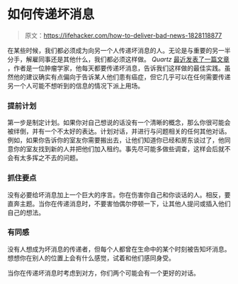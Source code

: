 # 如何传递坏消息

> 原文：<https://lifehacker.com/how-to-deliver-bad-news-1828118877>

在某些时候，我们都必须成为向另一个人传递坏消息的人。无论是与重要的另一半分手，解雇同事还是其他什么，我们都必须这样做。 *Quartz* [最近发表了一篇文章](https://qz.com/work/1336129/how-to-deliver-bad-news/) ，作者是一位肿瘤学家，他每天都要传递坏消息，告诉我们这样做的最佳实践。虽然他的建议确实有点偏向于告诉某人他们患有癌症，但它几乎可以在任何需要传递另一个人可能不想听到的信息的情况下派上用场。



### 提前计划

第一步是制定计划。如果你对自己想说的话没有一个清晰的概念，那么你很可能会被绊倒，并有一个不太好的表达。计划对话，并进行与问题相关的任何其他对话。例如，如果你告诉你的室友你需要搬出去，让他们知道你已经和房东谈过了，他同意你的室友找到新的人并把他们加入租约。事先尽可能多做些调查，这样会后就不会有太多挥之不去的问题。

### 抓住要点

没有必要给坏消息加上一个巨大的序言。你在伤害你自己和你谈话的人。相反，要直奔主题。当你在传递消息时，不要害怕偶尔停顿一下，让其他人提问或插入他们自己的想法。

### 有同感

没有人想成为坏消息的传递者，但每个人都曾在生命中的某个时刻被告知坏消息。想想你在别人的位置上会有什么感觉，试着和他们感同身受。

当你在传递坏消息时考虑到对方，你们两个可能会有一个更好的对话。